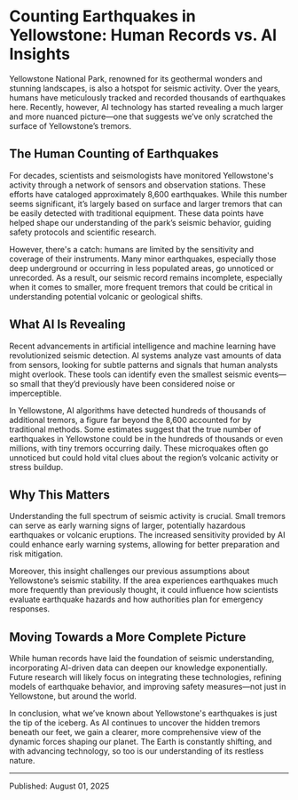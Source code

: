 # Counting Earthquakes in Yellowstone: Human Records vs. AI Insights

Yellowstone National Park, renowned for its geothermal wonders and stunning landscapes, is also a hotspot for seismic activity. Over the years, humans have meticulously tracked and recorded thousands of earthquakes here. Recently, however, AI technology has started revealing a much larger and more nuanced picture—one that suggests we’ve only scratched the surface of Yellowstone’s tremors.

## The Human Counting of Earthquakes

For decades, scientists and seismologists have monitored Yellowstone's activity through a network of sensors and observation stations. These efforts have cataloged approximately 8,600 earthquakes. While this number seems significant, it’s largely based on surface and larger tremors that can be easily detected with traditional equipment. These data points have helped shape our understanding of the park’s seismic behavior, guiding safety protocols and scientific research.

However, there's a catch: humans are limited by the sensitivity and coverage of their instruments. Many minor earthquakes, especially those deep underground or occurring in less populated areas, go unnoticed or unrecorded. As a result, our seismic record remains incomplete, especially when it comes to smaller, more frequent tremors that could be critical in understanding potential volcanic or geological shifts.

## What AI Is Revealing

Recent advancements in artificial intelligence and machine learning have revolutionized seismic detection. AI systems analyze vast amounts of data from sensors, looking for subtle patterns and signals that human analysts might overlook. These tools can identify even the smallest seismic events—so small that they’d previously have been considered noise or imperceptible.

In Yellowstone, AI algorithms have detected hundreds of thousands of additional tremors, a figure far beyond the 8,600 accounted for by traditional methods. Some estimates suggest that the true number of earthquakes in Yellowstone could be in the hundreds of thousands or even millions, with tiny tremors occurring daily. These microquakes often go unnoticed but could hold vital clues about the region’s volcanic activity or stress buildup.

## Why This Matters

Understanding the full spectrum of seismic activity is crucial. Small tremors can serve as early warning signs of larger, potentially hazardous earthquakes or volcanic eruptions. The increased sensitivity provided by AI could enhance early warning systems, allowing for better preparation and risk mitigation.

Moreover, this insight challenges our previous assumptions about Yellowstone’s seismic stability. If the area experiences earthquakes much more frequently than previously thought, it could influence how scientists evaluate earthquake hazards and how authorities plan for emergency responses.

## Moving Towards a More Complete Picture

While human records have laid the foundation of seismic understanding, incorporating AI-driven data can deepen our knowledge exponentially. Future research will likely focus on integrating these technologies, refining models of earthquake behavior, and improving safety measures—not just in Yellowstone, but around the world.

In conclusion, what we’ve known about Yellowstone's earthquakes is just the tip of the iceberg. As AI continues to uncover the hidden tremors beneath our feet, we gain a clearer, more comprehensive view of the dynamic forces shaping our planet. The Earth is constantly shifting, and with advancing technology, so too is our understanding of its restless nature.

---

Published: August 01, 2025
